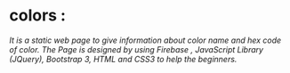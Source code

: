 # colors :
*It is a static web page to give information about color name and hex code of color. The Page is designed by using Firebase , JavaScript Library (JQuery), Bootstrap 3, HTML and CSS3 to help the beginners.*

